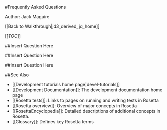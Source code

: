 #Frequently Asked Questions

Author: Jack Maguire

[[Back to Walkthrough|jd3_derived_jq_home]]

[[_TOC_]]

##Insert Question Here

##Insert Question Here

##Insert Question Here

##See Also

* [[Development tutorials home page|devel-tutorials]]
* [[Development Documentation]]: The development documentation home page
* [[Rosetta tests]]: Links to pages on running and writing tests in Rosetta
* [[Rosetta overview]]: Overview of major concepts in Rosetta
* [[RosettaEncyclopedia]]: Detailed descriptions of additional concepts in Rosetta.
* [[Glossary]]: Defines key Rosetta terms